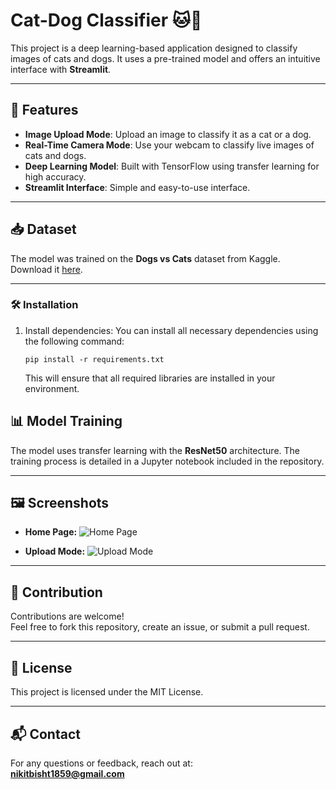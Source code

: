 # Cat-Dog Classifier 🐱🐶

This project is a deep learning-based application designed to classify images of cats and dogs. It uses a pre-trained model and offers an intuitive interface with **Streamlit**.

---

## 🚀 Features

- **Image Upload Mode**: Upload an image to classify it as a cat or a dog.
- **Real-Time Camera Mode**: Use your webcam to classify live images of cats and dogs.
- **Deep Learning Model**: Built with TensorFlow using transfer learning for high accuracy.
- **Streamlit Interface**: Simple and easy-to-use interface.

---

## 📥 Dataset

The model was trained on the **Dogs vs Cats** dataset from Kaggle.  
Download it [here](https://www.kaggle.com/datasets/salader/dogs-vs-cats).

---

### 🛠 Installation

1. Install dependencies:
   You can install all necessary dependencies using the following command:

   `pip install -r requirements.txt`

   This will ensure that all required libraries are installed in your environment.

## 📊 Model Training
The model uses transfer learning with the **ResNet50** architecture. The training process is detailed in a Jupyter notebook included in the repository.

---

## 🖼 Screenshots
- **Home Page:**
  ![Home Page](images/home_page.png)
  
- **Upload Mode:**
  ![Upload Mode](images/upload_mode.png)

---

## 🤝 Contribution
Contributions are welcome!  
Feel free to fork this repository, create an issue, or submit a pull request.

---

## 📜 License
This project is licensed under the MIT License.

---

## 📬 Contact
For any questions or feedback, reach out at:  
**nikitbisht1859@gmail.com**


